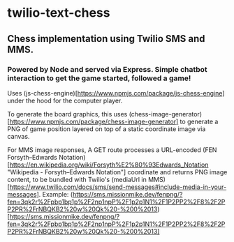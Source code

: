 # twilio-text-chess

## Chess implementation using Twilio SMS and MMS.

### Powered by Node and served via Express. Simple chatbot interaction to get the game started, followed a game!

Uses (js-chess-engine)[https://www.npmjs.com/package/js-chess-engine] under the hood for the computer player. 

To generate the board graphics, this uses (chess-image-generator)[https://www.npmjs.com/package/chess-image-generator] to generate a PNG of game position layered on top of a static coordinate image via canvas.

For MMS image responses, A GET route processes a URL-encoded (FEN Forsyth–Edwards Notation)[https://en.wikipedia.org/wiki/Forsyth%E2%80%93Edwards_Notation "Wikipedia - Forsyth–Edwards Notation"] coordinate and returns PNG image content, to be bundled with Twilio's (mediaUrl in MMS)[https://www.twilio.com/docs/sms/send-messages#include-media-in-your-messages]. Example: (https://sms.missionmike.dev/fenpng/?fen=3qk2r%2Fpbp1bp1p%2F2np1npP%2F1p2p1N1%2F1P2PP2%2F8%2F2PP2PR%2FrNBQKB2%20w%20Qk%20-%200%2013)[https://sms.missionmike.dev/fenpng/?fen=3qk2r%2Fpbp1bp1p%2F2np1npP%2F1p2p1N1%2F1P2PP2%2F8%2F2PP2PR%2FrNBQKB2%20w%20Qk%20-%200%2013]
